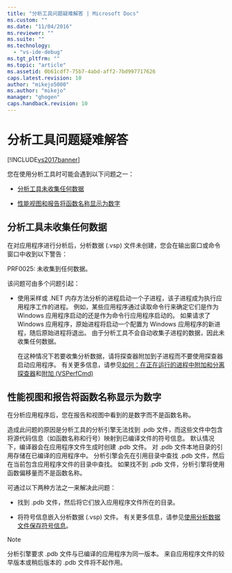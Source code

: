 ```yaml
---
title: "分析工具问题疑难解答 | Microsoft Docs"
ms.custom: ""
ms.date: "11/04/2016"
ms.reviewer: ""
ms.suite: ""
ms.technology: 
  - "vs-ide-debug"
ms.tgt_pltfrm: ""
ms.topic: "article"
ms.assetid: 0b61cdf7-75b7-4abd-aff2-7bd997717626
caps.latest.revision: 10
author: "mikejo5000"
ms.author: "mikejo"
manager: "ghogen"
caps.handback.revision: 10
---
```

# 分析工具问题疑难解答
[!INCLUDE[vs2017banner](../code-quality/includes/vs2017banner.md)]

您在使用分析工具时可能会遇到以下问题之一：  
  
-   [分析工具未收集任何数据](#NoDataCollected)  
  
-   [性能视图和报告将函数名称显示为数字](#NoSymbols)  
  
##  <a name="NoDataCollected"></a> 分析工具未收集任何数据  
 在对应用程序进行分析后，分析数据 \(.vsp\) 文件未创建，您会在输出窗口或命令窗口中收到以下警告：  
  
 PRF0025: 未收集到任何数据。  
  
 该问题可由多个问题引起：  
  
-   使用采样或 .NET 内存方法分析的进程启动一个子进程，该子进程成为执行应用程序工作的进程。  例如，某些应用程序通过读取命令行来确定它们是作为 Windows 应用程序启动的还是作为命令行应用程序启动的。  如果请求了 Windows 应用程序，原始进程将启动一个配置为 Windows 应用程序的新进程，随后原始进程将退出。  由于分析工具不会自动收集子进程的数据，因此未收集任何数据。  
  
     在这种情况下若要收集分析数据，请将探查器附加到子进程而不要使用探查器启动应用程序。  有关更多信息，请参见[如何：在正在运行的进程中附加和分离探查器](../profiling/how-to-attach-and-detach-performance-tools-to-running-processes.md)和[附加 \(VSPerfCmd\)](../profiling/attach.md)  
  
##  <a name="NoSymbols"></a> 性能视图和报告将函数名称显示为数字  
 在分析应用程序后，您在报告和视图中看到的是数字而不是函数名称。  
  
 造成此问题的原因是分析工具的分析引擎无法找到 .pdb 文件，而这些文件中包含将源代码信息（如函数名称和行号）映射到已编译文件的符号信息。  默认情况下，编译器会在应用程序文件生成时创建 .pdb 文件。  对 .pdb 文件本地目录的引用存储在已编译的应用程序中。  分析引擎会先在引用目录中查找 .pdb 文件，然后在当前包含应用程序文件的目录中查找。  如果找不到 .pdb 文件，分析引擎将使用函数偏移量而不是函数名称。  
  
 可通过以下两种方法之一来解决此问题：  
  
-   找到 .pdb 文件，然后将它们放入应用程序文件所在的目录。  
  
-   将符号信息嵌入分析数据 \(.vsp\) 文件。  有关更多信息，请参见[使用分析数据文件保存符号信息](../profiling/saving-symbol-information-with-performance-data-files.md)。  
  
> [!NOTE]
>  分析引擎要求 .pdb 文件与已编译的应用程序为同一版本。  来自应用程序文件的较早版本或稍后版本的 .pdb 文件将不起作用。